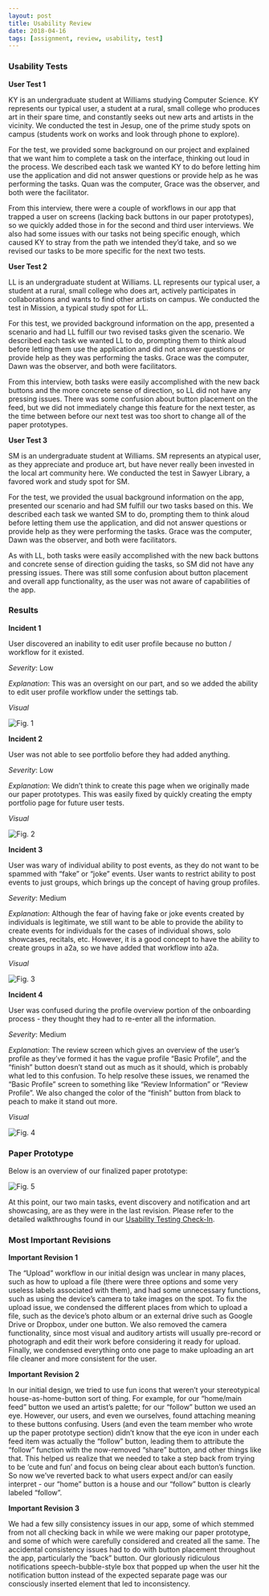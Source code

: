 ```yaml
---
layout: post
title: Usability Review
date: 2018-04-16
tags: [assignment, review, usability, test]
---
```


### Usability Tests

**User Test 1**

KY is an undergraduate student at Williams studying Computer Science. KY represents our typical user, a student at a rural, small college who produces art in their spare time, and constantly seeks out new arts and artists in the vicinity. We conducted the test in Jesup, one of the prime study spots on campus (students work on works and look through phone to explore).

For the test, we provided some background on our project and explained that we want him to complete a task on the interface, thinking out loud in the process. We described each task we wanted KY to do before letting him use the application and did not answer questions or provide help as he was performing the tasks. Quan was the computer, Grace was the observer, and both were the facilitator.

From this interview, there were a couple of workflows in our app that trapped a user on screens (lacking back buttons in our paper prototypes), so we quickly added those in for the second and third user interviews. We also had some issues with our tasks not being specific enough, which caused KY to stray from the path we intended they’d take, and so we revised our tasks to be more specific for the next two tests.

**User Test 2**

LL is an undergraduate student at Williams. LL represents our typical user, a student at a rural, small college who does art, actively participates in collaborations and wants to find other artists on campus. We conducted the test in Mission, a typical study spot for LL.

For this test, we provided background information on the app, presented a scenario and had LL fulfill our two revised tasks given the scenario. We described each task we wanted LL to do, prompting them to think aloud before letting them use the application and did not answer questions or provide help as they was performing the tasks. Grace was the computer, Dawn was the observer, and both were facilitators.

From this interview, both tasks were easily accomplished with the new back buttons and the more concrete sense of direction, so LL did not have any pressing issues. There was some confusion about button placement on the feed, but we did not immediately change this feature for the next tester, as the time between before our next test was too short to change all of the paper prototypes. 

**User Test 3**

SM is an undergraduate student at Williams. SM represents an atypical user, as they appreciate and produce art, but have never really been invested in the local art community here. We conducted the test in Sawyer Library, a favored work and study spot for SM. 

For the test, we provided the usual background information on the app, presented our scenario and had SM fulfill our two tasks based on this. We described each task we wanted SM to do, prompting them to think aloud before letting them use the application, and did not answer questions or provide help as they were performing the tasks. Grace was the computer, Dawn was the observer, and both were facilitators.

As with LL, both tasks were easily accomplished with the new back buttons and concrete sense of direction guiding the tasks, so SM did not have any pressing issues. There was still some confusion about button placement and overall app functionality, as the user was not aware of capabilities of the app.

### Results

**Incident 1**

User discovered an inability to edit user profile because no button / workflow for it existed. 

*Severity*: Low

*Explanation*: This was an oversight on our part, and so we added the ability to edit user profile workflow under the settings tab. 

*Visual*

![Fig. 1](/img/Fix1.jpg)

**Incident 2**

User was not able to see portfolio before they had added anything.

*Severity*: Low

*Explanation*: We didn’t think to create this page when we originally made our paper prototypes. This was easily fixed by quickly creating the empty portfolio page for future user tests.

*Visual*

![Fig. 2](/img/Fix2.jpg)

**Incident 3**

User was wary of individual ability to post events, as they do not want to be spammed with “fake” or “joke” events. User wants to restrict ability to post events to just groups, which brings up the concept of having group profiles.

*Severity*: Medium

*Explanation*: Although the fear of having fake or joke events created by individuals is legitimate, we still want to be able to provide the ability to create events for individuals for the cases of individual shows, solo showcases, recitals, etc. However, it is a good concept to have the ability to create groups in a2a, so we have added that workflow into a2a.

*Visual*

![Fig. 3](/img/Fix3.png)

**Incident 4**

User was confused during the profile overview portion of the onboarding process - they thought they had to re-enter all the information.

*Severity*: Medium

*Explanation*: The review screen which gives an overview of the user’s profile as they’ve formed it has the vague profile “Basic Profile”, and the “finish” button doesn’t stand out as much as it should, which is probably what led to this confusion. To help resolve these issues, we renamed the “Basic Profile” screen to something like “Review Information” or “Review Profile”. We also changed the color of the “finish” button from black to peach to make it stand out more.

*Visual*

![Fig. 4](/img/Fix4.jpg)

### Paper Prototype

Below is an overview of our finalized paper prototype:

![Fig. 5](/img/Full_Proto3.jgp)

At this point, our two main tasks, event discovery and notification and art showcasing, are as they were in the last revision. Please refer to the detailed walkthroughs found in our [Usability Testing Check-In](https://a2a-2018.github.io/2018-04-11-Usability-Testing-Checkin/).

### Most Important Revisions

**Important Revision 1**

The “Upload” workflow in our initial design was unclear in many places, such as how to upload a file (there were three options and some very useless labels associated with them), and had some unnecessary functions, such as using the device’s camera to take images on the spot. To fix the upload issue, we condensed the different places from which to upload a file, such as the device’s photo album or an external drive such as Google Drive or Dropbox, under one button. We also removed the camera functionality, since most visual and auditory artists will usually pre-record or photograph and edit their work before considering it ready for upload. Finally, we condensed everything onto one page to make uploading an art file cleaner and more consistent for the user.

**Important Revision 2**

In our initial design, we tried to use fun icons that weren’t your stereotypical house-as-home-button sort of thing. For example, for our “home/main feed” button we used an artist’s palette; for our “follow” button we used an eye. However, our users, and even we ourselves, found attaching meaning to these buttons confusing. Users (and even the team member who wrote up the paper prototype section) didn’t know that the eye icon in under each feed item was actually the “follow” button, leading them to attribute the “follow” function with the now-removed “share” button, and other things like that. This helped us realize that we needed to take a step back from trying to be ‘cute and fun’ and focus on being clear about each button’s function. So now we’ve reverted back to what users expect and/or can easily interpret - our “home” button is a house and our “follow” button is clearly labeled “follow”.

**Important Revision 3**

We had a few silly consistency issues in our app, some of which stemmed from not all checking back in while we were making our paper prototype, and some of which were carefully considered and created all the same. The accidental consistency issues had to do with button placement throughout the app, particularly the “back” button. Our gloriously ridiculous notifications speech-bubble-style box that popped up when the user hit the notification button instead of the expected separate page was our consciously inserted element that led to inconsistency.

